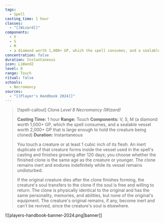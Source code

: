 ```yaml
---
tags:
  - Spell
casting_time: 1 hour
classes:
  - "[[Wizard]]"
components:
  - V
  - S
  - M
  - a diamond worth 1,000+ GP, which the spell consumes, and a sealable vessel worth 2,000+ GP that is large enough to hold the creature being cloned
concentration: false
duration: Instantaneous
icon: LiWand2
level: 8
range: Touch
ritual: false
schools:
  - Necromancy
sources: 
  - "[[Player's Handbook 2024]]"
---
```

>[!spell-callout] Clone
>_Level 8 Necromancy (Wizard)_
>
>**Casting Time:** 1 hour
>**Range:** Touch
>**Components:** V, S, M (a diamond worth 1,000+ GP, which the spell consumes, and a sealable vessel worth 2,000+ GP that is large enough to hold the creature being cloned)
>**Duration:** Instantaneous
>
>You touch a creature or at least 1 cubic inch of its flesh. An inert duplicate of that creature forms inside the vessel used in the spell's casting and finishes growing after 120 days; you choose whether the finished clone is the same age as the creature or younger. The clone remains inert and endures indefinitely while its vessel remains undisturbed.
>
>If the original creature dies after the clone finishes forming, the creature's soul transfers to the clone if the soul is free and willing to return. The clone is physically identical to the original and has the same personality, memories, and abilities, but none of the original's equipment. The creature's original remains, if any, become inert and can't be revived, since the creature's soul is elsewhere.


![[players-handbook-banner-2024.png|banner]]